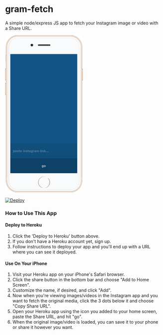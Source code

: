 # gram-fetch
A simple node/express JS app to fetch your Instagram image or video with a Share URL.

![App Device Preview](https://raw.githubusercontent.com/bryanlanders/gram-fetch/master/public/images/device-preview.png)

[![Deploy](https://www.herokucdn.com/deploy/button.svg)](https://heroku.com/deploy)

### How to Use This App

#### Deploy to Heroku

1. Click the 'Deploy to Heroku' button above.
2. If you don't have a Heroku account yet, sign up.
3. Follow instructions to deploy your app and you'll end up with a URL where you can see it deployed.


#### Use On Your iPhone

1. Visit your Heroku app on your iPhone's Safari browser.
2. Click the share button in the bottom bar and choose "Add to Home Screen".
3. Customize the name, if desired, and click "Add".
4. Now when you're viewing images/videos in the Instagram app and you want to fetch the original media, click the 3 dots below it and choose "Copy Share URL".
5. Open your Heroku app using the icon you added to your home screen, paste the Share URL, and hit "go".
6. When the original image/video is loaded, you can save it to your phone or share it however you want.